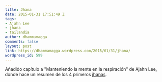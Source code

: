 ```yaml
---
title: Jhana
date: 2015-01-31 17:51:49 Z
tags:
- Ajahn Lee
- jhana
- tailandia
author: dhammamagga
comments: false
layout: post
link: https://dhammamagga.wordpress.com/2015/01/31/jhana/
wordpress_id: 599
---
```


Añadido capítulo a "Manteniendo la mente en la respiración" de Ajahn Lee, donde hace un resumen de los 4 primeros [jhanas](/textos/ajahn-lee-dhammadharo/manteniendo-la-respiracion-en-la-mente/jhana/).

